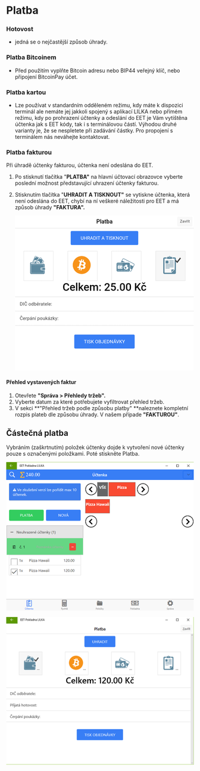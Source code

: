# Platba

### Hotovost

* jedná se o nejčastější způsob úhrady.

### Platba Bitcoinem

* Před použitím vyplňte Bitcoin adresu nebo BIP44 veřejný klíč, nebo připojení BitcoinPay účet.

### Platba kartou

* Lze používat v standardním odděleném režimu, kdy máte k dispozici terminál ale nemáte jej jakkoli spojený s aplikací LILKA nebo přímém režimu, kdy po prohrazení účtenky a odeslání do EET je Vám vytištěna účtenka jak s EET kódy, tak i s terminálovou částí. Výhodou druhé varianty je, že se nespletete při zadávání částky. Pro propojení s terminálem nás neváhejte kontaktovat.

### Platba fakturou

Při úhradě účtenky fakturou, účtenka není odeslána do EET.

1. Po stisknutí tlačítka "**PLATBA"** na hlavní účtovací obrazovce vyberte poslední možnost představující uhrazení účtenky fakturou.

2. Stisknutím tlačítka "**UHRADIT A TISKNOUT"** se vytiskne účtenka, která není odeslána do EET, chybí na ní veškeré náležitosti pro EET a má způsob úhrady **"FAKTURA".**

   ![](img/invoice1.png)

#### Přehled vystavených faktur

1. Otevřete **"Správa &gt; Přehledy tržeb".**
2. Vyberte datum za které potřebujete vyfiltrovat přehled tržeb.
3. V sekci **"Přehled tržeb podle způsobu platby" **naleznete kompletní rozpis plateb dle způsobu úhrady. V našem případe **"FAKTUROU"**.

## Částečná platba

Vybráním \(zaškrtnutím\) položek účtenky dojde k vytvoření nové účtenky pouze s označenými položkami. Poté stiskněte Platba.

![](img/partialPay1.png)

![](img/partialPay2.png)

